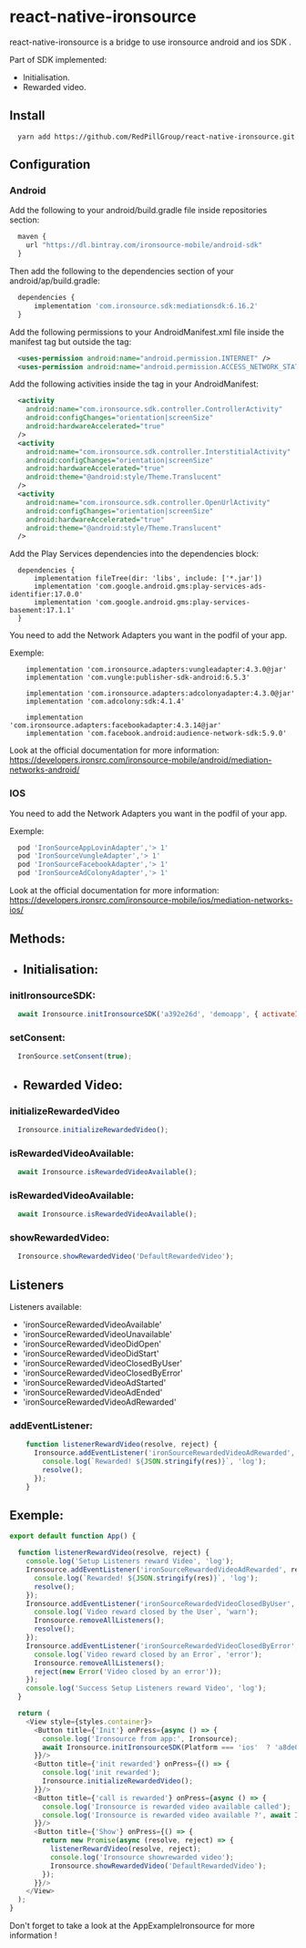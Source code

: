 # react-native-ironsource
react-native-ironsource is a bridge to use ironsource android and ios SDK .

Part of SDK implemented:
- Initialisation.
- Rewarded video.

## Install

```
  yarn add https://github.com/RedPillGroup/react-native-ironsource.git
```

## Configuration

### Android
Add the following to your android/build.gradle file inside repositories section:
```javascript
  maven {
    url "https://dl.bintray.com/ironsource-mobile/android-sdk"
  }
```
Then add the following to the dependencies section of your android/ap/build.gradle:
```javascript
  dependencies {
      implementation 'com.ironsource.sdk:mediationsdk:6.16.2' 
  }
```

Add the following permissions to your AndroidManifest.xml file inside the manifest tag but outside the <application> tag:
```xml
  <uses-permission android:name="android.permission.INTERNET" />
  <uses-permission android:name="android.permission.ACCESS_NETWORK_STATE" />
```

Add the following activities inside the <application> tag in your AndroidManifest:
```xml
  <activity
    android:name="com.ironsource.sdk.controller.ControllerActivity"
    android:configChanges="orientation|screenSize"
    android:hardwareAccelerated="true"
  />
  <activity
    android:name="com.ironsource.sdk.controller.InterstitialActivity"
    android:configChanges="orientation|screenSize"
    android:hardwareAccelerated="true"
    android:theme="@android:style/Theme.Translucent"
  />
  <activity
    android:name="com.ironsource.sdk.controller.OpenUrlActivity"
    android:configChanges="orientation|screenSize"
    android:hardwareAccelerated="true"
    android:theme="@android:style/Theme.Translucent"
  />
```

Add the Play Services dependencies into the dependencies block:
```
  dependencies {
      implementation fileTree(dir: 'libs', include: ['*.jar'])
      implementation 'com.google.android.gms:play-services-ads-identifier:17.0.0'
      implementation 'com.google.android.gms:play-services-basement:17.1.1'
  }
```
You need to add the Network Adapters you want in the podfil of your app.

Exemple:
```
    implementation 'com.ironsource.adapters:vungleadapter:4.3.0@jar'
    implementation 'com.vungle:publisher-sdk-android:6.5.3'

    implementation 'com.ironsource.adapters:adcolonyadapter:4.3.0@jar'
    implementation 'com.adcolony:sdk:4.1.4'

    implementation 'com.ironsource.adapters:facebookadapter:4.3.14@jar'
    implementation 'com.facebook.android:audience-network-sdk:5.9.0'
```

Look at the official documentation for more information:
https://developers.ironsrc.com/ironsource-mobile/android/mediation-networks-android/

### IOS
You need to add the Network Adapters you want in the podfil of your app.

Exemple:
```javascript
  pod 'IronSourceAppLovinAdapter','> 1'
  pod 'IronSourceVungleAdapter','> 1'
  pod 'IronSourceFacebookAdapter','> 1'
  pod 'IronSourceAdColonyAdapter','> 1'
```

Look at the official documentation for more information:
https://developers.ironsrc.com/ironsource-mobile/ios/mediation-networks-ios/

## Methods:

- ## Initialisation:

### initIronsourceSDK: 
```javascript
  await Ironsource.initIronsourceSDK('a392e26d', 'demoapp', { activateIntegrationHelper: true });
```
### setConsent: 
```javascript
  IronSource.setConsent(true);
```

- ## Rewarded Video:

### initializeRewardedVideo
```javascript
  Ironsource.initializeRewardedVideo();
```
### isRewardedVideoAvailable: 
```javascript
  await Ironsource.isRewardedVideoAvailable();
```

### isRewardedVideoAvailable: 
```javascript
  await Ironsource.isRewardedVideoAvailable();
```
### showRewardedVideo: 
```javascript
  Ironsource.showRewardedVideo('DefaultRewardedVideo');
```

## Listeners

Listeners available:
- 'ironSourceRewardedVideoAvailable'
- 'ironSourceRewardedVideoUnavailable'
- 'ironSourceRewardedVideoDidOpen'
- 'ironSourceRewardedVideoDidStart'
- 'ironSourceRewardedVideoClosedByUser'
- 'ironSourceRewardedVideoClosedByError'
- 'ironSourceRewardedVideoAdStarted'
- 'ironSourceRewardedVideoAdEnded'
- 'ironSourceRewardedVideoAdRewarded'

### addEventListener: 
```javascript
    function listenerRewardVideo(resolve, reject) {
      Ironsource.addEventListener('ironSourceRewardedVideoAdRewarded', res => {
        console.log(`Rewarded! ${JSON.stringify(res)}`, 'log');
        resolve();
      });
    }
```

## Exemple:

```javascript
export default function App() {

  function listenerRewardVideo(resolve, reject) {
    console.log('Setup Listeners reward Video', 'log');
    Ironsource.addEventListener('ironSourceRewardedVideoAdRewarded', res => {
      console.log(`Rewarded! ${JSON.stringify(res)}`, 'log');
      resolve();
    });
    Ironsource.addEventListener('ironSourceRewardedVideoClosedByUser', () => {
      console.log(`Video reward closed by the User`, 'warn');
      Ironsource.removeAllListeners();
      resolve();
    });
    Ironsource.addEventListener('ironSourceRewardedVideoClosedByError', () => {
      console.log(`Video reward closed by an Error`, 'error');
      Ironsource.removeAllListeners();
      reject(new Error('Video closed by an error'));
    });
    console.log('Success Setup Listeners reward Video', 'log');
  }

  return (
    <View style={styles.container}>
      <Button title={'Init'} onPress={async () => {
        console.log('Ironsource from app:', Ironsource);
        await Ironsource.initIronsourceSDK(Platform === 'ios'  ? 'a8de03dd' : 'a392e26d', 'demoapp', { activateIntegrationHelper: true });
      }}/>
      <Button title={'init rewarded'} onPress={() => {
        console.log('init rewarded');
        Ironsource.initializeRewardedVideo();
      }}/>
      <Button title={'call is rewarded'} onPress={async () => {
        console.log('Ironsource is rewarded video available called');
        console.log('Ironsource is rewarded video available ?', await Ironsource.isRewardedVideoAvailable());
      }}/>
      <Button title={'Show'} onPress={() => {
        return new Promise(async (resolve, reject) => {
          listenerRewardVideo(resolve, reject);
          console.log('Ironsource showrewarded video');
          Ironsource.showRewardedVideo('DefaultRewardedVideo');
        });
      }}/>
    </View>
  );
}
```

Don't forget to take a look at the AppExampleIronsource for more information !